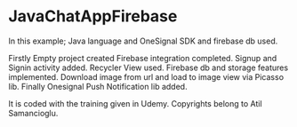 # JavaChatAppFirebase

In this example; Java language and OneSignal SDK and firebase db used.

Firstly Empty project created
Firebase integration completed.
Signup and Signin activity added.
Recycler View used.
Firebase db and storage features implemented.
Download image from url and load to image view via Picasso lib.
Finally Onesignal Push Notification lib added.

It is coded with the training given in Udemy. Copyrights belong to Atil Samancioglu.
